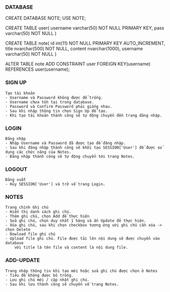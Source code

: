 ### DATABASE ########################################################

CREATE DATABASE NOTE;
USE NOTE;

CREATE TABLE user(
    username varchar(50) NOT NULL PRIMARY KEY,
    pass varchar(50) NOT NULL
)

CREATE TABLE note(
    id int(11) NOT NULL PRIMARY KEY AUTO_INCREMENT,
    title nvarchar(500) NOT NULL,
    content nvarchar(1000),
    username varchar(50) NOT NULL
)

ALTER TABLE note ADD CONSTRAINT user FOREIGN KEY(username) REFERENCES user(username);

### SIGN UP #########################################################
    Tạo tài khoản
    - Username và Password không được để trống.
    - Username chưa tồn tại trong database.
    - Password và Confirm Password phải giống nhau.
    - Sau khi nhập thông tin chọn Sign Up để tạo.
    - Khi tạo tài khoản thành công sẽ tự động chuyển đến trang đăng nhập.                                   
                                                                                                            
### LOGIN ###########################################################                                       
    Đăng nhập                                                                                               
    - Nhập Username và Password đã được tạo để đăng nhập.                                                   
    - Sau khi đăng nhập thành công sẽ khởi tạo SESSION['User'] để được sử dụng các chức năng của Notes.     
    - Đăng nhập thành công sẽ tự động chuyển tới trang Notes.                                               
                                                                                                            
### LOGOUT ##########################################################                                       
    Đăng xuất                                                                                               
    - Hủy SESSION['User'] và trở về trang Login.                                                            
                                                                                                            
### NOTES ###########################################################                                       
    Trang chính Ghi chú                                                                                     
    - Hiển thị danh sách ghi chú.                                                                           
    - Thêm ghi chú, chọn Add để thực hiện                                                                                      
    - Sửa ghi chú, chọn duy nhất 1 hàng và ấn Update đẻ thực hiện.                                                                                         
    - Xóa ghi chú, sau khi chọn checkbox tương ứng với ghi chú cần xóa -> chọn Delete                                                                                        
    - Dowload file ghi chú
    - Upload file ghi chú. File được tải lên nội dung sẽ được chuyển vào database
        với title là tên file và content là nội dung file.                                                                 
                                                                                                            
### ADD-UPDATE ######################################################                                       
    Trang nhập thông tin khi tạo mới hoặc sửa ghi chú được chọn ở Notes                                     
    - Tiêu đề không được bỏ trống.                                                                          
    - Lưu ghi chú mới / cập nhật ghi chú.                                                                   
    - Sau khi lưu thành công sẽ chuyển về trang Notes.                                                      
                                                                                                            